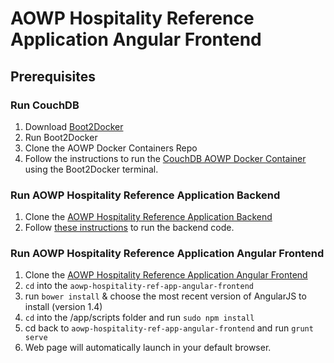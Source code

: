 # AOWP Hospitality Reference Application Angular Frontend

## Prerequisites

### Run CouchDB
1. Download [Boot2Docker](http://boot2docker.io/)
2. Run Boot2Docker
3. Clone the AOWP Docker Containers Repo
4. Follow the instructions to run the [CouchDB AOWP Docker Container](https://innersource.accenture.com/aowp/docker-containers/) using the Boot2Docker terminal.

### Run AOWP Hospitality Reference Application Backend
1. Clone the [AOWP Hospitality Reference Application Backend](https://innersource.accenture.com/aowp/aowp-hospitality-ref-app-backend/)
2. Follow [these instructions](https://innersource.accenture.com/aowp-new-joiner/aowp-hospitality-ref-app-backend) to run the backend code.

### Run AOWP Hospitality Reference Application Angular Frontend
1. Clone the [AOWP Hospitality Reference Application Angular Frontend](https://innersource.accenture.com/aowp/aowp-hospitality-ref-app-angular-frontend/)
2. `cd` into the `aowp-hospitality-ref-app-angular-frontend`
3. run `bower install` & choose the most recent version of AngularJS to install (version 1.4)
4. `cd` into the /app/scripts folder and run `sudo npm install`
5. cd back to `aowp-hospitality-ref-app-angular-frontend` and run `grunt serve`
6. Web page will automatically launch in your default browser.